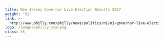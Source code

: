 ```yaml
---
title: New Jersey Governor Live Election Results 2017
weight: '31'
link: >-
  http://www.philly.com/philly/news/politics/nj/nj-governor-live-election-results-2017-kim-guadagno-phil-murphy.html
logo: /images/philly_com.png
class: k5
---
```







